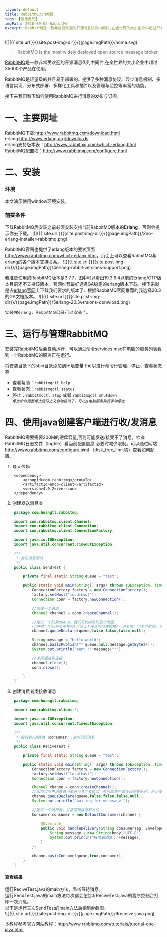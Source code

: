 ```yaml
---
layout: default
title: RabbitMQ入门教程
tags: [消息队列]
imgPath: 2018-09-05-RabbitMQ
excerpt: RabbitMQ是一款非常受欢迎的开源消息队列中间件,在全世界的大小企业中超过35000个产品在使用。
---
```

![]({{ site.url }}{{site.post-img-dir}}/{{page.imgPath}}/home.svg)

> RabbitMQ is the most widely deployed open source message broker.  

[RabbitMQ](http://www.rabbitmq.com/)是一款非常受欢迎的开源消息队列中间件,在全世界的大小企业中超过35000个产品在使用。

RabbitMQ是轻量级的并且易于部署的。提供了多种消息协议、异步消息机制、多语言实现、分布式部署、多样化工具和插件以及管理与监控等丰富的功能。

接下来我们看下如何使用RabbitMQ进行消息的发布与订阅。

# 一、主要网址
RabbitMQ下载:<http://www.rabbitmq.com/download.html>  
erlang:<http://www.erlang.org/downloads>  
erlang支持版本表：<http://www.rabbitmq.com/which-erlang.html>  
RabbitMQ配置项：<http://www.rabbitmq.com/configure.html>

# 二、安装

### 环境 
本文演示使用window环境安装。  

### 前提条件
下载RabbitMQ后安装之前必须安装支持当前RabbitMQ版本的**Erlang**。否则会提示你去下载。
![]({{ site.url }}{{site.post-img-dir}}/{{page.imgPath}}/3no-erlang-installer-rabbitmq.png)

RabbitMQ官网也提供了erlang版本的要求页面<http://www.rabbitmq.com/which-erlang.html>，页面上可以查看RabbitMQ与erlang的各个版本支持关系。
![]({{ site.url }}{{site.post-img-dir}}/{{page.imgPath}}/4erlang-rabbit-versions-support.png)

我准备使用的RabbitMQ版本是3.7.7，图中可以看出19.3.6.4以前的Erlang/OTP版本目前还不支持该版本。官网推荐最好选择GA稳定的erlang版本下载。接下来就是去[erlang官网](http://www.erlang.org/downloads)上下载我们要求的版本了。根据RabbitMQ官网推荐的我选择20.3的GA文档版本。
![]({{ site.url }}{{site.post-img-dir}}/{{page.imgPath}}/5erlang-20.3versions-donwload.png)

安装完erlang，RabbitMQ已经可以安装了。

# 三、运行与管理RabbitMQ
安装完RabbitMQ后会自动运行，可以通过命令services.msc在电脑的服务列表看到一个RabbitMQ的服务正在运行。

将安装目录下的sbin目录添加到环境变量下可以进行命令行管理，停止、查看状态等
- 查看帮助：```rabbitmqctl help```
- 查看状态：```rabbitmqctl status```
- 停止：```rabbitmqctl stop``` 或者 ```rabbitmqctl shutdown ```  
<small>*停止命令短暂停止后马上又自动启动了，可以在电脑服务列表手动停止*</small>

# 四、使用java创建客户端进行收/发消息
RabbitMQ需要需要200M的硬盘容量,否则可能发送/接受不了消息。检查RabbitMQ日志文件（logfile）看当前配置信息,必要时减少限制。可以通过网站
<http://www.rabbitmq.com/configure.html> （disk_free_limit项）查看如何配置。

1. 导入依赖  
``` 
	<dependency>
	    <groupId>com.rabbitmq</groupId>
	    <artifactId>amqp-client</artifactId>
	    <version>4.0.2</version>
	</dependency>
``` 
2. 创建发送消息类
```java
	package com.huangtl.rabbitmq;

	import com.rabbitmq.client.Channel;
	import com.rabbitmq.client.Connection;
	import com.rabbitmq.client.ConnectionFactory;

	import java.io.IOException;
	import java.util.concurrent.TimeoutException;

	/**
	 * 发布消息测试
	 */
	public class SendTest {

	    private final static String queue = "test";

	    public static void main(String[] args) throws IOException, TimeoutException {
	        ConnectionFactory factory = new ConnectionFactory();
	        factory.setHost("localhost");
	        Connection conn = factory.newConnection();

	        //创建一个通道
	        Channel channel = conn.createChannel();

	        //定义一个队列queue，我们可以向队列发布消息:
	        //声明一个队列是等幂的(只会在不存在的时候创建)，消息是一个字节数组，你可以发送任何内容
	        channel.queueDeclare(queue,false,false,false,null);

	        String message = "hello world";
	        channel.basicPublish("",queue,null,message.getBytes());
	        System.out.println("sent '"+message+"'");

	        //关闭通道和连接
	        channel.close();
	        conn.close();

	    }
	}
```
3. 创建消费者类接收消息
```java
	package com.huangtl.rabbitmq;

	import com.rabbitmq.client.*;

	import java.io.IOException;
	import java.util.concurrent.TimeoutException;

	/**
	 * 接收者/消费者（consumer）,监听队列消息
	 */
	public class ReciveTest {

	    private final static String queue = "test";

	    public static void main(String[] args) throws IOException, TimeoutException {
	        ConnectionFactory factory = new ConnectionFactory();
	        factory.setHost("localhost");
	        Connection conn = factory.newConnection();

	        Channel channe = conn.createChannel();
	        //因为实际中消费者可能先与生产者启动，有可能生产者还没创建队列，所以使用前要确保队列存在，没有则会创建
	        channe.queueDeclare(queue,false,false,false,null);
	        System.out.println("waiting for messsage.");

	        //定义一个消费者，并重写接收消息方法
	        Consumer consumer = new DefaultConsumer(channe) {

	            @Override
	            public void handleDelivery(String consumerTag, Envelope envelope, AMQP.BasicProperties properties, byte[] body) throws IOException {
	                String message = new String(body,"UTF-8");
	                System.out.println("接收到消息："+message);
	            }
	        };

	        channe.basicConsume(queue,true,consumer);
	    }
	}
```

#### 查看结果
运行ReciveTest.java的main方法，监听等待消息。  
运行SendTest.java的main方法每次都会在监听ReciveTest.java的程序控制台打印一次消息。  
以下是运行三次SendTest的main方法后控制台截图。  
![]({{ site.url }}{{site.post-img-dir}}/{{page.imgPath}}/9receive-java.png)


本教程参考官方网站教程：<http://www.rabbitmq.com/tutorials/tutorial-one-java.html>